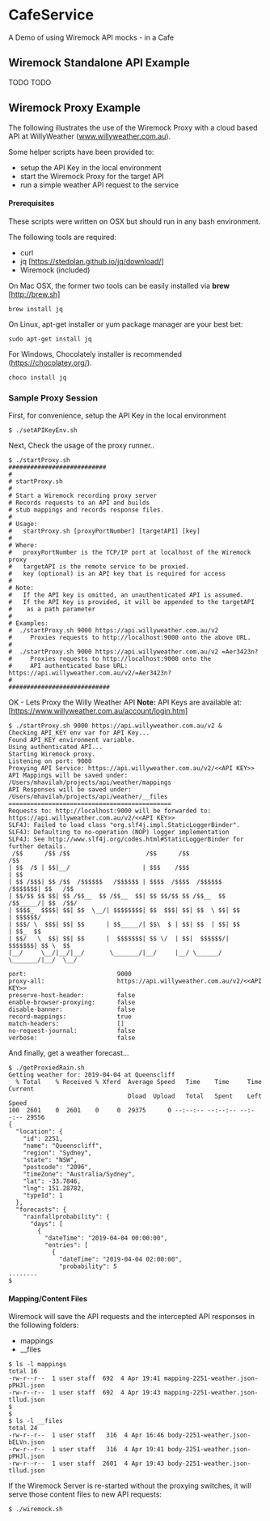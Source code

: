 # CafeService
A Demo of using Wiremock API mocks - in a Cafe

## Wiremock Standalone API Example

TODO TODO

## Wiremock Proxy Example

The following illustrates the use of the Wiremock Proxy with a cloud based API
at WillyWeather (www.willyweather.com.au).

Some helper scripts have been provided to:
- setup the API Key in the local environment
- start the Wiremock Proxy for the target API
- run a simple weather API request to the service

#### Prerequisites

These scripts were written on OSX but should run in any bash environment.

The following tools are required:
- curl
- jq [https://stedolan.github.io/jq/download/]
- Wiremock (included)

On Mac OSX, the former two tools can be easily installed via **brew** [http://brew.sh]
```
brew install jq 
```

On Linux, apt-get installer or yum package manager are your best bet:
```
sudo apt-get install jq
```

For Windows, Chocolately installer is recommended (https://chocolatey.org/).
```
choco install jq
```


### Sample Proxy Session

First, for convenience, setup the API Key in the local environment
```
$ ./setAPIKeyEnv.sh 
```

Next, Check the usage of the proxy runner.. 

```
$ ./startProxy.sh 
###########################
#
# startProxy.sh
#
# Start a Wiremock recording proxy server
# Records requests to an API and builds
# stub mappings and records response files.
#
# Usage:
#   startProxy.sh [proxyPortNumber] [targetAPI] [key] 
#
# Where:
#   proxyPortNumber is the TCP/IP port at localhost of the Wiremock proxy
#   targetAPI is the remote service to be proxied.
#   key (optional) is an API key that is required for access
#
# Note:
#   If the API key is omitted, an unauthenticated API is assumed.
#   If the API Key is provided, it will be appended to the targetAPI
#    as a path parameter
#
# Examples:
#  ./startProxy.sh 9000 https://api.willyweather.com.au/v2 
#     Proxies requests to http://localhost:9000 onto the above URL.
# 
#  ./startProxy.sh 9000 https://api.willyweather.com.au/v2 =Aer3423n?
#     Proxies requests to http://localhost:9000 onto the 
#     API authenticated base URL:  https://api.willyweather.com.au/v2/=Aer3423n?
#
############################
```

OK - Lets Proxy the Willy Weather API 
**Note:**
API Keys are available at: [https://www.willyweather.com.au/account/login.htm]

```
$ ./startProxy.sh 9000 https://api.willyweather.com.au/v2 &
Checking API_KEY env var for API Key...
Found API_KEY environment variable.
Using authenticated API...
Starting Wiremock proxy.
Listening on port: 9000
Proxying API Service: https://api.willyweather.com.au/v2/<<API KEY>>
API Mappings will be saved under:
/Users/mhavilah/projects/api/weather/mappings
API Responses will be saved under:
/Users/mhavilah/projects/api/weather/__files
=============================================
Requests to: http://localhost:9000 will be forwarded to: https://api.willyweather.com.au/v2/<<API KEY>>
SLF4J: Failed to load class "org.slf4j.impl.StaticLoggerBinder".
SLF4J: Defaulting to no-operation (NOP) logger implementation
SLF4J: See http://www.slf4j.org/codes.html#StaticLoggerBinder for further details.
 /$$      /$$ /$$                     /$$      /$$                     /$$      
| $$  /$ | $$|__/                    | $$$    /$$$                    | $$      
| $$ /$$$| $$ /$$  /$$$$$$   /$$$$$$ | $$$$  /$$$$  /$$$$$$   /$$$$$$$| $$   /$$
| $$/$$ $$ $$| $$ /$$__  $$ /$$__  $$| $$ $$/$$ $$ /$$__  $$ /$$_____/| $$  /$$/
| $$$$_  $$$$| $$| $$  \__/| $$$$$$$$| $$  $$$| $$| $$  \ $$| $$      | $$$$$$/ 
| $$$/ \  $$$| $$| $$      | $$_____/| $$\  $ | $$| $$  | $$| $$      | $$_  $$ 
| $$/   \  $$| $$| $$      |  $$$$$$$| $$ \/  | $$|  $$$$$$/|  $$$$$$$| $$ \  $$
|__/     \__/|__/|__/       \_______/|__/     |__/ \______/  \_______/|__/  \__/

port:                         9000
proxy-all:                    https://api.willyweather.com.au/v2/<<API KEY>>
preserve-host-header:         false
enable-browser-proxying:      false
disable-banner:               false
record-mappings:              true
match-headers:                []
no-request-journal:           false
verbose:                      false
```

And finally, get a weather forecast...

```
$ ./getProxiedRain.sh 
Getting weather for: 2019-04-04 at Queenscliff
  % Total    % Received % Xferd  Average Speed   Time    Time     Time  Current
                                 Dload  Upload   Total   Spent    Left  Speed
100  2601    0  2601    0     0  29375      0 --:--:-- --:--:-- --:--:-- 29556
{
  "location": {
    "id": 2251,
    "name": "Queenscliff",
    "region": "Sydney",
    "state": "NSW",
    "postcode": "2096",
    "timeZone": "Australia/Sydney",
    "lat": -33.7846,
    "lng": 151.28782,
    "typeId": 1
  },
  "forecasts": {
    "rainfallprobability": {
      "days": [
        {
          "dateTime": "2019-04-04 00:00:00",
          "entries": [
            {
              "dateTime": "2019-04-04 02:00:00",
              "probability": 5
........
$
```

#### Mapping/Content Files

Wiremock will save the API requests and the intercepted API responses in the following folders:

- mappings
- __files

```
$ ls -l mappings
total 16
-rw-r--r--  1 user staff  692  4 Apr 19:41 mapping-2251-weather.json-pPHJl.json
-rw-r--r--  1 user staff  692  4 Apr 19:43 mapping-2251-weather.json-tllud.json
$ 
$ 
$ ls -l __files
total 24
-rw-r--r--  1 user staff   316  4 Apr 16:46 body-2251-weather.json-bELVn.json
-rw-r--r--  1 user staff   316  4 Apr 19:41 body-2251-weather.json-pPHJl.json
-rw-r--r--  1 user staff  2601  4 Apr 19:43 body-2251-weather.json-tllud.json
```

If the Wiremock Server is re-started without the proxying switches, it will serve those content files to new API requests:

```
$ ./wiremock.sh

```
